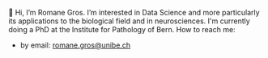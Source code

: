 👋 Hi, I’m Romane Gros. I’m interested in Data Science and more particularly its applications to the biological field and in neurosciences. I'm currently doing a PhD at the Institute for Pathology of Bern.
How to reach me:
- by email: romane.gros@unibe.ch
